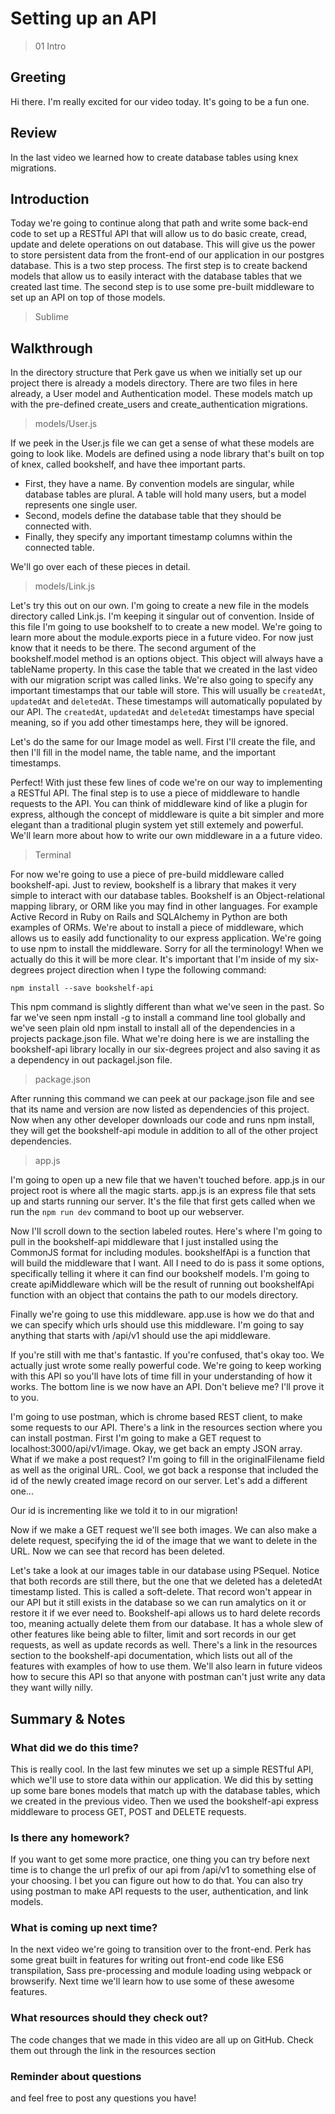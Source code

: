 # Setting up an API

> 01 Intro

## Greeting

Hi there. I'm really excited for our video today. It's going to be a fun one.

## Review

In the last video we learned how to create database tables using knex migrations.

## Introduction

Today we're going to continue along that path and write some back-end code to set up a RESTful API that will allow us to do basic create, cread, update and delete operations on out database. This will give us the power to store persistent data from the front-end of our application in our postgres database. This is a two step process. The first step is to create backend models that allow us to easily interact with the database tables that we created last time. The second step is to use some pre-built middleware to set up an API on top of those models.

> Sublime

## Walkthrough

In the directory structure that Perk gave us when we initially set up our project there is already a models directory. There are two files in here already, a User model and Authentication model. These models match up with the pre-defined create_users and create_authentication migrations.

> models/User.js

If we peek in the User.js file we can get a sense of what these models are going to look like. Models are defined using a node library that's built on top of knex, called bookshelf, and have thee important parts.

* First, they have a name. By convention models are singular, while database tables are plural. A table will hold many users, but a model represents one single user.
* Second, models define the database table that they should be connected with.
* Finally, they specify any important timestamp columns within the connected table.

We'll go over each of these pieces in detail.

> models/Link.js

Let's try this out on our own. I'm going to create a new file in the models directory called Link.js. I'm keeping it singular out of convention. Inside of this file I'm going to use bookshelf to to create a new model. We're going to learn more about the module.exports piece in a future video. For now just know that it needs to be there. The second argument of the bookshelf.model method is an options object. This object will always have a tableName property. In this case the table that we created in the last video with our migration script was called links. We're also going to specify any important timestamps that our table will store. This will usually be `createdAt`, `updatedAt` and `deletedAt`. These timestamps will automatically populated by our API. The `createdAt`, `updatedAt` and `deletedAt` timestamps have special meaning, so if you add other timestamps here, they will be ignored.

Let's do the same for our Image model as well. First I'll create the file, and then I'll fill in the model name, the table name, and the important timestamps.

Perfect! With just these few lines of code we're on our way to implementing a RESTful API. The final step is to use a piece of middleware to handle requests to the API. You can think of middleware kind of like a plugin for express, although the concept of middleware is quite a bit simpler and more elegant than a traditional plugin system yet still extemely and powerful. We'll learn more about how to write our own middleware in a a future video.

> Terminal

For now we're going to use a piece of pre-build middleware called bookshelf-api. Just to review, bookshelf is a library that makes it very simple to interact with our database tables. Bookshelf is an Object-relational mapping library, or ORM like you may find in other languages. For example Active Record in Ruby on Rails and SQLAlchemy in Python are both examples of ORMs. We're about to install a piece of middleware, which allows us to easily add functionality to our express application. We're going to use npm to install the middleware. Sorry for all the terminology! When we actually do this it will be more clear. It's important that I'm inside of my six-degrees project direction when I type the following command:

```
npm install --save bookshelf-api
```

This npm command is slightly different than what we've seen in the past. So far we've seen npm install -g to install a command line tool globally and we've seen plain old npm install to install all of the dependencies in a projects package.json file. What we're doing here is we are installing the bookshelf-api library locally in our six-degrees project and also saving it as a dependency in out packagel.json file.

> package.json

After running this command we can peek at our package.json file and see that its name and version are now listed as dependencies of this project. Now when any other developer downloads our code and runs npm install, they will get the bookshelf-api module in addition to all of the other project dependencies.

> app.js

I'm going to open up a new file that we haven't touched before. app.js in our project root is where all the magic starts. app.js is an express file that sets up and starts running our server. It's the file that first gets called when we run the `npm run dev` command to boot up our webserver.

Now I'll scroll down to the section labeled routes. Here's where I'm going to pull in the bookshelf-api middleware that I just installed using the CommonJS format for including modules. bookshelfApi is a function that will build the middleware that I want. All I need to do is pass it some options, specifically telling it where it can find our bookshelf models. I'm going to create apiMiddleware which will be the result of running out bookshelfApi function with an object that contains the path to our models directory.

Finally we're going to use this middleware. app.use is how we do that and we can specify which urls should use this middleware. I'm going to say anything that starts with /api/v1 should use the api middleware.

If you're still with me that's fantastic. If you're confused, that's okay too. We actually just wrote some really powerful code. We're going to keep working with this API so you'll have lots of time fill in your understanding of how it works. The bottom line is we now have an API. Don't believe me? I'll prove it to you.

I'm going to use postman, which is chrome based REST client, to make some requests to our API. There's a link in the resources section where you can install postman. First I'm going to make a GET request to localhost:3000/api/v1/image. Okay, we get back an empty JSON array. What if we make a post request? I'm going to fill in the originalFilename field as well as the original URL. Cool, we got back a response that included the id of the newly created image record on our server. Let's add a different one...

Our id is incrementing like we told it to in our migration!

Now if we make a GET request we'll see both images. We can also make a delete request, specifying the id of the image that we want to delete in the URL. Now we can see that record has been deleted.

Let's take a look at our images table in our database using PSequel. Notice that both records are still there, but the one that we deleted has a deletedAt timestamp listed. This is called a soft-delete. That record won't appear in our API but it still exists in the database so we can run amalytics on it or restore it if we ever need to. Bookshelf-api allows us to hard delete records too, meaning actually delete them from our database. It has a whole slew of other features like being able to filter, limit and sort records in our get requests, as well as update records as well. There's a link in the resources section to the bookshelf-api documentation, which lists out all of the features with examples of how to use them. We'll also learn in future videos how to secure this API so that anyone with postman can't just write any data they want willy nilly.

## Summary & Notes

### What did we do this time?

This is really cool. In the last few minutes we set up a simple RESTful API, which we'll use to store data within our application. We did this by setting up some bare bones models that match up with the database tables, which we created in the previous video. Then we used the bookshelf-api express middleware to process GET, POST and DELETE requests.

### Is there any homework?

If you want to get some more practice, one thing you can try before next time is to change the url prefix of our api from /api/v1 to something else of your choosing. I bet you can figure out how to do that. You can also try using postman to make API requests to the user, authentication, and link models.

### What is coming up next time?

In the next video we're going to transition over to the front-end. Perk has some great built in features for writing out front-end code like ES6 transpilation, Sass pre-processing and module loading using webpack or browserify. Next time we'll learn how to use some of these awesome features.

### What resources should they check out?

The code changes that we made in this video are all up on GitHub. Check them out through the link in the resources section

### Reminder about questions

and feel free to post any questions you have!

